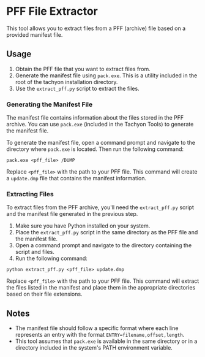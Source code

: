 
# PFF File Extractor

This tool allows you to extract files from a PFF (archive) file based on a provided manifest file.

## Usage

1. Obtain the PFF file that you want to extract files from.
2. Generate the manifest file using `pack.exe`. This is a utility included in the root of the tachyon installation directory.
3. Use the `extract_pff.py` script to extract the files.

### Generating the Manifest File

The manifest file contains information about the files stored in the PFF archive. You can use `pack.exe` (included in the Tachyon Tools) to generate the manifest file.

To generate the manifest file, open a command prompt and navigate to the directory where `pack.exe` is located. Then run the following command:

```shell
pack.exe <pff_file> /DUMP 
```

Replace `<pff_file>` with the path to your PFF file. This command will create a `update.dmp` file that contains the manifest information.

### Extracting Files

To extract files from the PFF archive, you'll need the `extract_pff.py` script and the manifest file generated in the previous step.

1. Make sure you have Python installed on your system.
2. Place the `extract_pff.py` script in the same directory as the PFF file and the manifest file.
3. Open a command prompt and navigate to the directory containing the script and files.
4. Run the following command:

```shell
python extract_pff.py <pff_file> update.dmp
```

Replace `<pff_file>` with the path to your PFF file. This command will extract the files listed in the manifest and place them in the appropriate directories based on their file extensions.

## Notes

- The manifest file should follow a specific format where each line represents an entry with the format `ENTRY=filename,offset,length`.
- This tool assumes that `pack.exe` is available in the same directory or in a directory included in the system's PATH environment variable.
